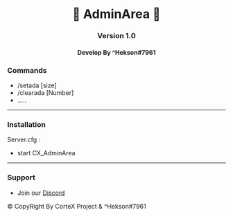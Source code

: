 <p align="center">
  <h1 align="center">
            💛 AdminArea 💛
  </h1>
  <h3 align="center">
     Version 1.0
  </h3>
  <h4 align="center">
      Develop By ^Hekson#7961 
  </h4>
</p>

### Commands
* /setada [size] 
* /clearada [Number]
* .....

-----------------------------------------------------------  


 ### Installation

 Server.cfg :
 * start CX_AdminArea
 
-----------------------------------------------------------  

### Support
* Join our [Discord](https://discord.gg/CaragjWEH2)

:copyright: CopyRight By CorteX Project & ^Hekson#7961
